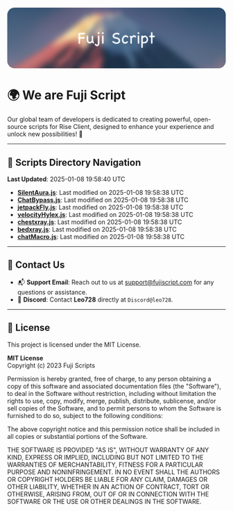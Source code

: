 ![Banner](.github/b.webp)

# 🌍 **We are Fuji Script**

Our global team of developers is dedicated to creating powerful, open-source scripts for Rise Client, designed to enhance your experience and unlock new possibilities! 🌟

---
<!-- SCRIPTS_NAVIGATION_START -->
## 📂 **Scripts Directory Navigation**

**Last Updated**: 2025-01-08 19:58:40 UTC

- **[SilentAura.js](scripts/SilentAura.js)**: Last modified on 2025-01-08 19:58:38 UTC
- **[ChatBypass.js](scripts/ChatBypass.js)**: Last modified on 2025-01-08 19:58:38 UTC
- **[jetpackFly.js](scripts/jetpackFly.js)**: Last modified on 2025-01-08 19:58:38 UTC
- **[velocityHylex.js](scripts/velocityHylex.js)**: Last modified on 2025-01-08 19:58:38 UTC
- **[chestxray.js](scripts/chestxray.js)**: Last modified on 2025-01-08 19:58:38 UTC
- **[bedxray.js](scripts/bedxray.js)**: Last modified on 2025-01-08 19:58:38 UTC
- **[chatMacro.js](scripts/chatMacro.js)**: Last modified on 2025-01-08 19:58:38 UTC

<!-- SCRIPTS_NAVIGATION_END -->

---

## 💬 **Contact Us**  
- 📬 **Support Email**: Reach out to us at [support@fujiscript.com](mailto:support@fujiscript.com) for any questions or assistance.  
- 💬 **Discord**: Contact **Leo728** directly at `Discord@leo728`.

---

## 📜 **License**

This project is licensed under the MIT License.  

**MIT License**  
Copyright (c) 2023 Fuji Scripts  

Permission is hereby granted, free of charge, to any person obtaining a copy of this software and associated documentation files (the "Software"), to deal in the Software without restriction, including without limitation the rights to use, copy, modify, merge, publish, distribute, sublicense, and/or sell copies of the Software, and to permit persons to whom the Software is furnished to do so, subject to the following conditions:  

The above copyright notice and this permission notice shall be included in all copies or substantial portions of the Software.  

THE SOFTWARE IS PROVIDED "AS IS", WITHOUT WARRANTY OF ANY KIND, EXPRESS OR IMPLIED, INCLUDING BUT NOT LIMITED TO THE WARRANTIES OF MERCHANTABILITY, FITNESS FOR A PARTICULAR PURPOSE AND NONINFRINGEMENT. IN NO EVENT SHALL THE AUTHORS OR COPYRIGHT HOLDERS BE LIABLE FOR ANY CLAIM, DAMAGES OR OTHER LIABILITY, WHETHER IN AN ACTION OF CONTRACT, TORT OR OTHERWISE, ARISING FROM, OUT OF OR IN CONNECTION WITH THE SOFTWARE OR THE USE OR OTHER DEALINGS IN THE SOFTWARE.  
